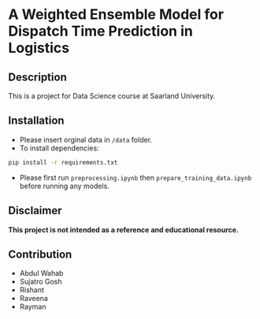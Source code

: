 # A Weighted Ensemble Model for Dispatch Time Prediction in Logistics

## Description
This is a project for Data Science course at Saarland University.

## Installation
- Please insert orginal data in `/data` folder.
- To install dependencies:
```bash
pip install -r requirements.txt
```
- Please first run `preprocessing.ipynb` then `prepare_training_data.ipynb` before running any models.

## Disclaimer
**This project is not intended as a reference and educational resource.**

## Contribution
- Abdul Wahab
- Sujatro Gosh
- Rishant
- Raveena
- Rayman
